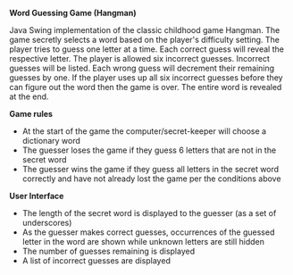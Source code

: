 <b>Word Guessing Game (Hangman)</b>

Java Swing implementation of the classic childhood game Hangman. The game secretly selects a word based on the player's difficulty setting. The player tries to guess one letter at a time. Each correct guess will reveal the respective letter. The player is allowed six incorrect guesses. Incorrect guesses will be listed. Each wrong guess will decrement their remaining guesses by one. If the player uses up all six incorrect guesses before they can figure out the word then the game is over. The entire word is revealed at the end.

<b>Game rules</b>
- At the start of the game the computer/secret-keeper will choose a dictionary word
- The guesser loses the game if they guess 6 letters that are not in the secret word
- The guesser wins the game if they guess all letters in the secret word correctly and have not already lost the game per the conditions above

<b>User Interface</b>
- The length of the secret word is displayed to the guesser (as a set of underscores)
- As the guesser makes correct guesses, occurrences of the guessed letter in the word are shown while unknown letters are still hidden
- The number of guesses remaining is displayed
- A list of incorrect guesses are displayed
